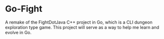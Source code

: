# Go-Fight
A remake of the FightDotJava C++ project in Go, which is a CLI dungeon exploration type game. This project will serve as a way to help me learn and evolve in Go.
